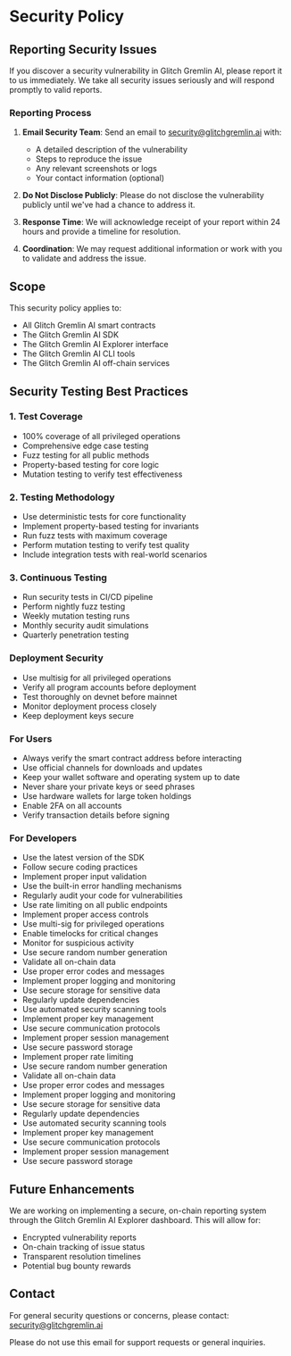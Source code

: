 # Security Policy

## Reporting Security Issues

If you discover a security vulnerability in Glitch Gremlin AI, please report it to us immediately. We take all security issues seriously and will respond promptly to valid reports.

### Reporting Process

1. **Email Security Team**: Send an email to security@glitchgremlin.ai with:
   - A detailed description of the vulnerability
   - Steps to reproduce the issue
   - Any relevant screenshots or logs
   - Your contact information (optional)

2. **Do Not Disclose Publicly**: Please do not disclose the vulnerability publicly until we've had a chance to address it.

3. **Response Time**: We will acknowledge receipt of your report within 24 hours and provide a timeline for resolution.

4. **Coordination**: We may request additional information or work with you to validate and address the issue.

## Scope

This security policy applies to:
- All Glitch Gremlin AI smart contracts
- The Glitch Gremlin AI SDK
- The Glitch Gremlin AI Explorer interface
- The Glitch Gremlin AI CLI tools
- The Glitch Gremlin AI off-chain services

## Security Testing Best Practices

### 1. Test Coverage
- 100% coverage of all privileged operations
- Comprehensive edge case testing
- Fuzz testing for all public methods
- Property-based testing for core logic
- Mutation testing to verify test effectiveness

### 2. Testing Methodology
- Use deterministic tests for core functionality
- Implement property-based testing for invariants
- Run fuzz tests with maximum coverage
- Perform mutation testing to verify test quality
- Include integration tests with real-world scenarios

### 3. Continuous Testing
- Run security tests in CI/CD pipeline
- Perform nightly fuzz testing
- Weekly mutation testing runs
- Monthly security audit simulations
- Quarterly penetration testing

### Deployment Security
- Use multisig for all privileged operations
- Verify all program accounts before deployment
- Test thoroughly on devnet before mainnet
- Monitor deployment process closely
- Keep deployment keys secure

### For Users
- Always verify the smart contract address before interacting
- Use official channels for downloads and updates
- Keep your wallet software and operating system up to date
- Never share your private keys or seed phrases
- Use hardware wallets for large token holdings
- Enable 2FA on all accounts
- Verify transaction details before signing

### For Developers
- Use the latest version of the SDK
- Follow secure coding practices
- Implement proper input validation
- Use the built-in error handling mechanisms
- Regularly audit your code for vulnerabilities
- Use rate limiting on all public endpoints
- Implement proper access controls
- Use multi-sig for privileged operations
- Enable timelocks for critical changes
- Monitor for suspicious activity
- Use secure random number generation
- Validate all on-chain data
- Use proper error codes and messages
- Implement proper logging and monitoring
- Use secure storage for sensitive data
- Regularly update dependencies
- Use automated security scanning tools
- Implement proper key management
- Use secure communication protocols
- Implement proper session management
- Use secure password storage
- Implement proper rate limiting
- Use secure random number generation
- Validate all on-chain data
- Use proper error codes and messages
- Implement proper logging and monitoring
- Use secure storage for sensitive data
- Regularly update dependencies
- Use automated security scanning tools
- Implement proper key management
- Use secure communication protocols
- Implement proper session management
- Use secure password storage

## Future Enhancements

We are working on implementing a secure, on-chain reporting system through the Glitch Gremlin AI Explorer dashboard. This will allow for:
- Encrypted vulnerability reports
- On-chain tracking of issue status
- Transparent resolution timelines
- Potential bug bounty rewards

## Contact

For general security questions or concerns, please contact:
security@glitchgremlin.ai

Please do not use this email for support requests or general inquiries.
